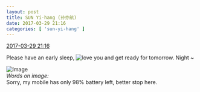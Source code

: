 ```yaml
---
layout: post
title: SUN Yi-hang (孙亦航)
date: 2017-03-29 21:16
categories: [ 'sun-yi-hang' ]
---
```


<div class="weibo-info">
  <a href="http://weibo.com/6108316220/EC4J7EPCz">2017-03-29 21:16</a>
</div>

Please have an early sleep, ![love you](http://img.t.sinajs.cn/t4/appstyle/expression/ext/normal/6d/lovea_org.gif) and get ready for tomorrow. Night ~

<!-- more -->

![Image](http://wx2.sinaimg.cn/mw690/006FnS5mgy1fe40qgqipyj305i01yglh.jpg)  
*Words on image:*  
Sorry, my mobile has only 98% battery left, better stop here.
